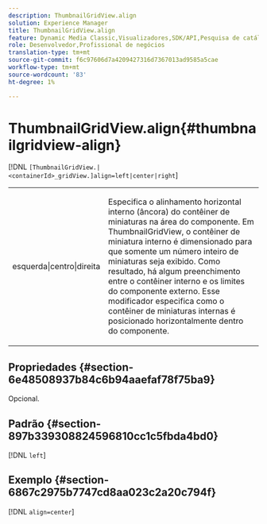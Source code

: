 ```yaml
---
description: ThumbnailGridView.align
solution: Experience Manager
title: ThumbnailGridView.align
feature: Dynamic Media Classic,Visualizadores,SDK/API,Pesquisa de catálogo eletrônico
role: Desenvolvedor,Profissional de negócios
translation-type: tm+mt
source-git-commit: f6c97606d7a4209427316d7367013ad9585a5cae
workflow-type: tm+mt
source-wordcount: '83'
ht-degree: 1%

---
```



# ThumbnailGridView.align{#thumbnailgridview-align}

[!DNL `[ThumbnailGridView.|<containerId>_gridView.]align=left|center|right`]

<table id="table_95890560230C48BBB03A8082F56382CA"> 
 <tbody> 
  <tr> 
   <td> <p> <span class="codeph"> esquerda|centro|direita</span> </p> </td> 
   <td> <p> Especifica o alinhamento horizontal interno (âncora) do contêiner de miniaturas na área do componente. Em ThumbnailGridView, o contêiner de miniatura interno é dimensionado para que somente um número inteiro de miniaturas seja exibido. Como resultado, há algum preenchimento entre o contêiner interno e os limites do componente externo. Esse modificador especifica como o contêiner de miniaturas internas é posicionado horizontalmente dentro do componente. </p> </td> 
  </tr> 
 </tbody> 
</table>

## Propriedades {#section-6e48508937b84c6b94aaefaf78f75ba9}

Opcional.

## Padrão {#section-897b339308824596810cc1c5fbda4bd0}

[!DNL `left`]

## Exemplo {#section-6867c2975b7747cd8aa023c2a20c794f}

[!DNL `align=center`]
